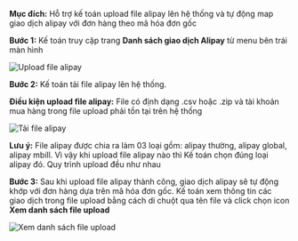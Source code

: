 **Mục đích:** Hỗ trợ kế toán upload file alipay lên hệ thống và tự động map giao dịch alipay với đơn hàng theo mã hóa đơn gốc


**Bước 1:** Kế toán truy cập trang **Danh sách giao dịch Alipay** từ menu bên trái màn hình


![Upload file alipay](https://user-images.githubusercontent.com/76998374/105316572-a5192080-5bf3-11eb-8413-8ec0b2724619.png)

**Bước 2:** Kế toán tải file alipay lên hệ thống. 


**Điều kiện upload file alipay:** File có định dạng .csv hoặc .zip và tài khoản mua hàng trong file upload phải tồn tại trên hệ thống


![Tải file alipay](https://user-images.githubusercontent.com/76998374/105317873-5bc9d080-5bf5-11eb-9845-4c8f45e4bb3e.png)

**Lưu ý:** File alipay được chia ra làm 03 loại gồm: alipay thường, alipay global, alipay mbill. Vì vậy khi upload file alipay nào thì Kế toán chọn đúng loại alipay đó. Quy trình upload đều như nhau


**Bước 3:** Sau khi upload file alipay thành công, giao dịch alipay sẽ tự động khớp với đơn hàng dựa trên mã hóa đơn gốc. 
Kế toán xem thông tin các giao dịch trong file upload bằng cách di chuột qua tên file và click chọn icon **Xem danh sách file upload**

![Xem danh sách file upload](https://user-images.githubusercontent.com/76998374/105322828-f75e3f80-5bfb-11eb-8c43-862da4c63c3c.png)



